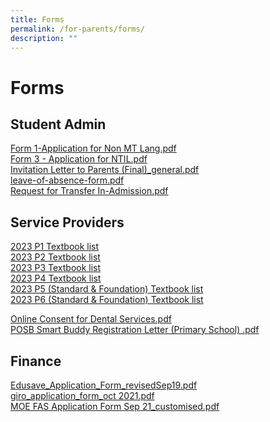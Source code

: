 ```yaml
---
title: Forms
permalink: /for-parents/forms/
description: ""
---
```

# Forms

## Student Admin

<a href="/files/Forms/Form%201-Application%20for%20Non%20MT%20Lang.pdf" target="_blank">Form 1-Application for Non MT Lang.pdf</a>   
<a href="/files/Forms/Form%203%20-%20Application%20for%20NTIL.pdf" target="_blank">Form 3 - Application for NTIL.pdf</a>    
<a href="/files/Forms/Invitation%20Letter%20to%20Parents%20(Final)_general.pdf" target="_blank">Invitation Letter to Parents (Final)_general.pdf</a>    
<a href="/files/Forms/leave-of-absence-form.pdf" target="_blank">leave-of-absence-form.pdf</a>     
<a href="/files/Forms/Request%20for%20Transfer%20In-Admission.pdf" target="_blank">Request for Transfer In-Admission.pdf</a>

## Service Providers


[2023 P1 Textbook list](/files/p1%20booklist.pdf)<br>[2023 P2 Textbook list](/files/p2%20booklist.pdf)<br>
[2023 P3 Textbook list](/files/p3%20booklist.pdf)<br>
[2023 P4 Textbook list](/files/p4%20booklist.pdf)<br>
[2023 P5 (Standard &amp; Foundation) Textbook list](/files/p5%20(standard%20&amp;%20foundation)%20booklist.pdf)<br>
[2023 P6 (Standard &amp; Foundation) Textbook list](/files/p6%20(standard%20&amp;%20foundation)%20booklist.pdf)<br>
 
<a href="/files/Forms/Online%20Consent%20for%20Dental%20Services.pdf" target="_blank">Online Consent for Dental Services.pdf</a>    
<a href="/files/Forms/POSB%20Smart%20Buddy%20Registration%20Letter%20(Primary%20School)%20.pdf" target="_blank">POSB Smart Buddy Registration Letter (Primary School) .pdf</a>      


## Finance

<a href="/files/Forms/Edusave_Application_Form_revisedSep19.pdf" target="_blank">Edusave_Application_Form_revisedSep19.pdf</a>    
<a href="/files/Forms/giro_application_form_oct%202021.pdf" target="_blank">giro_application_form_oct 2021.pdf</a>     
<a href="/files/Forms/MOE%20FAS%20Application%20Form%20Sep%2021_customised.pdf" target="_blank">MOE FAS Application Form Sep 21_customised.pdf</a>